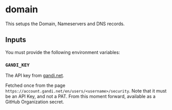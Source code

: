 # domain

This setups the Domain, Nameservers and DNS records.

## Inputs

You must provide the following environment variables:

### `GANDI_KEY`

The API key from [gandi.net](https://gandi.net).

Fetched once from the page `https://account.gandi.net/en/users/<username>/security`.
 Note that it must be an API Key, and not a PAT.
 From this moment forward, available as a GitHub Organization secret.
